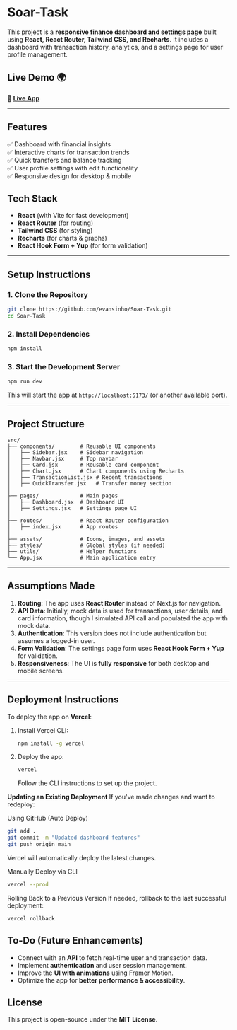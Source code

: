 # **Soar-Task**  

This project is a **responsive finance dashboard and settings page** built using **React, React Router, Tailwind CSS, and Recharts**. It includes a dashboard with transaction history, analytics, and a settings page for user profile management.

## **Live Demo** 🌍  
🔗 **[Live App](https://soar-task-vshp.vercel.app/)**

---
## **Features**
✅ Dashboard with financial insights  
✅ Interactive charts for transaction trends  
✅ Quick transfers and balance tracking  
✅ User profile settings with edit functionality  
✅ Responsive design for desktop & mobile 

## **Tech Stack**
- **React** (with Vite for fast development)
- **React Router** (for routing)
- **Tailwind CSS** (for styling)
- **Recharts** (for charts & graphs)
- **React Hook Form + Yup** (for form validation)

---

## **Setup Instructions**

### **1. Clone the Repository**
```sh
git clone https://github.com/evansinho/Soar-Task.git
cd Soar-Task
```

### **2. Install Dependencies**
```sh
npm install
```

### **3. Start the Development Server**
```sh
npm run dev
```
This will start the app at `http://localhost:5173/` (or another available port).

---

## **Project Structure**
```
src/
├── components/        # Reusable UI components
│   ├── Sidebar.jsx    # Sidebar navigation
│   ├── Navbar.jsx     # Top navbar
│   ├── Card.jsx       # Reusable card component
│   ├── Chart.jsx      # Chart components using Recharts
│   ├── TransactionList.jsx # Recent transactions
│   ├── QuickTransfer.jsx   # Transfer money section
│
├── pages/             # Main pages
│   ├── Dashboard.jsx  # Dashboard UI
│   ├── Settings.jsx   # Settings page UI
│
├── routes/            # React Router configuration
│   ├── index.jsx      # App routes
│
├── assets/            # Icons, images, and assets
├── styles/            # Global styles (if needed)
├── utils/             # Helper functions
└── App.jsx            # Main application entry
```

---

## **Assumptions Made**
1. **Routing**: The app uses **React Router** instead of Next.js for navigation.
2. **API Data**: Initially, mock data is used for transactions, user details, and card information, though I simulated API call and populated the app with mock data.
3. **Authentication**: This version does not include authentication but assumes a logged-in user.
4. **Form Validation**: The settings page form uses **React Hook Form + Yup** for validation.
5. **Responsiveness**: The UI is **fully responsive** for both desktop and mobile screens.

---

## **Deployment Instructions**
To deploy the app on **Vercel**:
1. Install Vercel CLI:
   ```sh
   npm install -g vercel
   ```
2. Deploy the app:
   ```sh
   vercel
   ```
   Follow the CLI instructions to set up the project.

**Updating an Existing Deployment**
If you've made changes and want to redeploy:

Using GitHub (Auto Deploy)
 ```sh
git add .
git commit -m "Updated dashboard features"
git push origin main
```
Vercel will automatically deploy the latest changes.

Manually Deploy via CLI

```sh
vercel --prod
```

Rolling Back to a Previous Version
If needed, rollback to the last successful deployment:

```sh
vercel rollback
```


## **To-Do (Future Enhancements)**
- Connect with an **API** to fetch real-time user and transaction data.
- Implement **authentication** and user session management.
- Improve the **UI with animations** using Framer Motion.
- Optimize the app for **better performance & accessibility**.


## **License**
This project is open-source under the **MIT License**.
